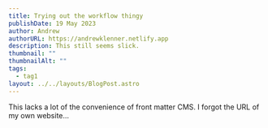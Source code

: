 ```yaml
---
title: Trying out the workflow thingy
publishDate: 19 May 2023
author: Andrew
authorURL: https://andrewklenner.netlify.app
description: This still seems slick.
thumbnail: ""
thumbnailAlt: ""
tags:
  - tag1
layout: ../../layouts/BlogPost.astro
---
```


This lacks a lot of the convenience of front matter CMS. I forgot the URL of my own website...
